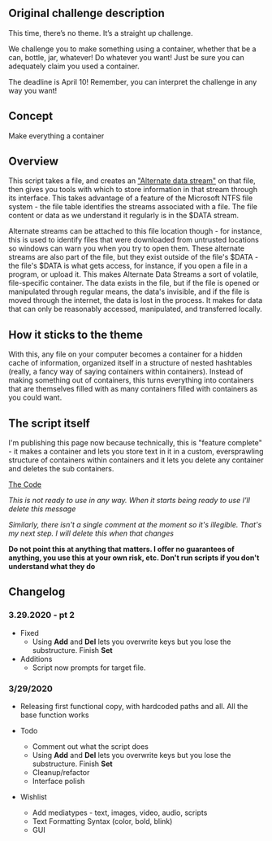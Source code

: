 ## Original challenge description

This time, there’s no theme. It’s a straight up challenge.

We challenge you to make something using a container, whether that be a can, bottle, jar, whatever! Do whatever you want! Just be sure you can adequately claim you used a container.

The deadline is April 10! Remember, you can interpret the challenge in any way you want!

## Concept

Make everything a container

## Overview

This script takes a file, and creates an ["Alternate data stream"](https://www.irongeek.com/i.php?page=security/altds) on that file, then gives you tools with which to store information in that stream through its interface. This takes advantage of a feature of the Microsoft NTFS file system - the file table identifies the streams associated with a file. The file content or data as we understand it regularly is in the $DATA stream. 

Alternate streams can be attached to this file location though - for instance, this is used to identify files that were downloaded from untrusted locations so windows can warn you when you try to open them. These alternate streams are also part of the file, but they exist outside of the file's $DATA - the file's $DATA is what gets access, for instance, if you open a file in a program, or upload it. This makes Alternate Data Streams a sort of volatile, file-specific container. The data exists in the file, but if the file is opened or manipulated through regular means, the data's invisible, and if the file is moved through the internet, the data is lost in the process. It makes for data that can only be reasonably accessed, manipulated, and transferred locally.

## How it sticks to the theme

With this, any file on your computer becomes a container for a hidden cache of information, organized itself in a structure of nested hashtables (really, a fancy way of saying containers within containers). Instead of making something out of containers, this turns everything into containers that are themselves filled with as many containers filled with containers as you could want.

## The script itself

I'm publishing this page now because technically, this is "feature complete" - it makes a container and lets you store text in it in a custom, eversprawling structure of containers within containers and it lets you delete any container and deletes the sub containers. 

[The Code](https://github.com/read-0nly/read-0nly.github.io/blob/master/Challenges/AniSoc/Apr2020-Container/ContainerChallenge.ps1)

*This is not ready to use in any way. When it starts being ready to use I'll delete this message*

*Similarly, there isn't a single comment at the moment so it's illegible. That's my next step. I will delete this when that changes*

**Do not point this at anything that matters. I offer no guarantees of anything, you use this at your own risk, etc. Don't run scripts if you don't understand what they do**

## Changelog
### 3.29.2020 - pt 2
- Fixed
  - Using **Add** and **Del** lets you overwrite keys but you lose the substructure. Finish **Set**
- Additions
  - Script now prompts for target file.
### 3/29/2020
- Releasing first functional copy, with hardcoded paths and all. All the base function works
- Todo
  - Comment out what the script does
  - Using **Add** and **Del** lets you overwrite keys but you lose the substructure. Finish **Set**
  - Cleanup/refactor
  - Interface polish
  
- Wishlist
  - Add mediatypes - text, images, video, audio, scripts
  - Text Formatting Syntax (color, bold, blink)
  - GUI
